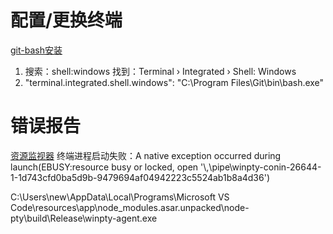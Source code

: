 # 配置/更换终端
[git-bash安装](../git/)
1. 搜索：shell:windows 找到：Terminal › Integrated › Shell: Windows
2. "terminal.integrated.shell.windows": "C:\\Program Files\\Git\\bin\\bash.exe"


# 错误报告
[资源监视器](../platform/)
终端进程启动失败：A native exception occurred during launch(EBUSY:resource busy or locked, open '\\,\pipe\winpty-conin-26644-1-1d743cfd0ba5d9b-9479694af04942223c5524ab1b8a4d36')

C:\Users\new\AppData\Local\Programs\Microsoft VS Code\resources\app\node_modules.asar.unpacked\node-pty\build\Release\winpty-agent.exe